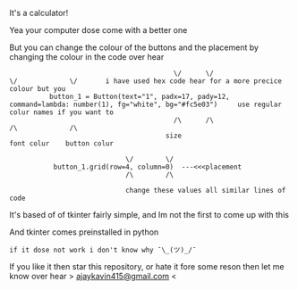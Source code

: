 It's a calculator!

Yea your computer dose come with a better one

But you can change  the colour of the buttons and the placement by changing the colour in the code over hear

                                             \/      \/                                      \/             \/       i have used hex code hear for a more precice colour but you 
              button_1 = Button(text="1", padx=17, pady=12, command=lambda: number(1), fg="white", bg="#fc5e03")     use regular colur names if you want to
                                             /\      /\                                     /\             /\
                                           size                                         font colur    button colur
                                                                                         
                                 \/        \/                                                 
               button_1.grid(row=4, column=0)  ---<<<placement
                                 /\        /\      
                                        
                                 change these values all similar lines of code 
                                 
                                 
                                                                                        
It's based of of tkinter fairly simple, and Im not the first to come up with this                                                                                       

And tkinter comes  preinstalled in python 

    if it dose not work i don't know why ¯\_(ツ)_/¯

If you like it then star this repository, or hate it fore some reson then let me know over hear > ajaykavin415@gmail.com <
